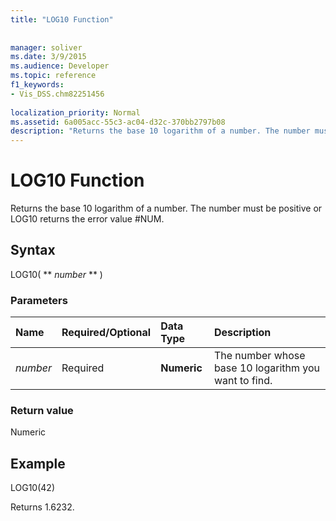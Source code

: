 ```yaml
---
title: "LOG10 Function"
 
 
manager: soliver
ms.date: 3/9/2015
ms.audience: Developer
ms.topic: reference
f1_keywords:
- Vis_DSS.chm82251456
 
localization_priority: Normal
ms.assetid: 6a005acc-55c3-ac04-d32c-370bb2797b08
description: "Returns the base 10 logarithm of a number. The number must be positive or LOG10 returns the error value #NUM."
---
```


# LOG10 Function

Returns the base 10 logarithm of a number. The number must be positive or LOG10 returns the error value #NUM.
  
## Syntax

LOG10( ** *number* ** ) 
  
### Parameters

|**Name**|**Required/Optional**|**Data Type**|**Description**|
|:-----|:-----|:-----|:-----|
| _number_ <br/> |Required  <br/> |**Numeric** <br/> | The number whose base 10 logarithm you want to find.  <br/> |
   
### Return value

Numeric
  
## Example

LOG10(42) 
  
Returns 1.6232. 
  

